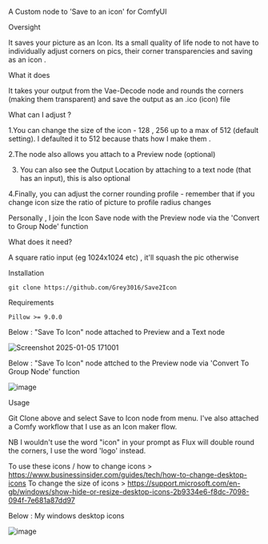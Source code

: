 A Custom node to 'Save to an icon' for ComfyUI

Oversight

It saves your picture as an Icon.
Its a small quality of life node to not have to individually adjust corners on pics, their corner transparencies and saving as an icon .


What it does

It takes your output from the Vae-Decode node and rounds the corners (making them transparent) and save the output as an .ico (icon) file


What can I adjust ?

1.You can change the size of the icon - 128 , 256 up to a max of 512 (default setting). I defaulted it to 512 because thats how I make them .

2.The node also allows you attach to a Preview node (optional) 

3. You can also see the Output Location by attaching to a text node (that has an input), this is also optional

4.Finally, you can adjust the corner rounding profile - remember that if you change icon size the ratio of picture to profile radius changes 

Personally , I join the Icon Save node with the Preview node via the 'Convert to Group Node' function


What does it need?

A square ratio input (eg 1024x1024 etc) , it'll squash the pic otherwise


Installation

    git clone https://github.com/Grey3016/Save2Icon

Requirements

    Pillow >= 9.0.0

Below : "Save To Icon" node attached to Preview and a Text node

![Screenshot 2025-01-05 171001](https://github.com/user-attachments/assets/c9d8a05c-cffc-4039-a681-30dc6b811cdf)


Below : "Save To Icon" node attched to the Preview node via 'Convert To Group Node' function

![image](https://github.com/user-attachments/assets/692e1fc1-726e-4591-bd89-01f11ea37cbe)


Usage

Git Clone above and select Save to Icon node from menu. I've also attached a Comfy workflow that I use as an Icon maker flow. 

NB I wouldn't use the word "icon" in your prompt as Flux will double round the corners, I use the word 'logo' instead. 

To use these icons / how to change icons > https://www.businessinsider.com/guides/tech/how-to-change-desktop-icons
To change the size of icons > https://support.microsoft.com/en-gb/windows/show-hide-or-resize-desktop-icons-2b9334e6-f8dc-7098-094f-7e681a87dd97


Below : My windows desktop icons 

![image](https://github.com/user-attachments/assets/a8a4494e-bceb-4419-989b-57c5da5bf83b)

